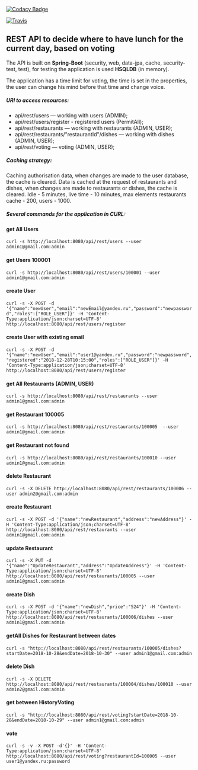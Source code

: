 [![Codacy Badge](https://api.codacy.com/project/badge/Grade/33debddccd5242c49ceaf51c86d71467)](https://www.codacy.com/app/YorikUh/voting?utm_source=github.com&amp;utm_medium=referral&amp;utm_content=uhanovyuriy/voting&amp;utm_campaign=Badge_Grade)

[![Travis][build-badge]][build]

[build-badge]: https://img.shields.io/travis/uhanovyuriy/voting/master.png?style=flat-square
[build]: https://travis-ci.org/uhanovyuriy/voting.svg?branch=master

## REST API to decide where to have lunch for the current day, based on voting

The API is built on **Spring-Boot** (security, web, data-jpa, cache, security-test, test), 
for testing the application is used **HSQLDB** (in memory). 

The application has a time limit for voting, the time is set in the properties, 
the user can change his mind before that time and change voice.

##### URI to access resources:

 - api/rest/users — working with users (ADMIN);
 - api/rest/users/register - registered users (PermitAll);
 - api/rest/restaurants — working with restaurants (ADMIN, USER);
 - api/rest/restaurants/"restaurantId"/dishes — working with dishes (ADMIN, USER);
 - api/rest/voting — voting (ADMIN, USER);

##### Caching strategy:

Caching authorisation data, when changes are made to the user database, the cache is cleared.
Data is cached at the request of restaurants and dishes, when changes are made to restaurants or dishes, 
the cache is cleared.
Idle - 5 minutes, live time - 10 minutes, max elements restaurants cache - 200, users - 1000.

##### Several commands for the application in CURL:

#### get All Users
`curl -s http://localhost:8080/api/rest/users --user admin1@gmail.com:admin`

#### get Users 100001
`curl -s http://localhost:8080/api/rest/users/100001 --user admin1@gmail.com:admin`

#### create User
`curl -s -X POST -d '{"name":"newUser","email":"newEmail@yandex.ru","password":"newpassword","roles":["ROLE_USER"]}' -H 'Content-Type:application/json;charset=UTF-8' http://localhost:8080/api/rest/users/register`

#### create User with existing email
`curl -s -X POST -d '{"name":"newUser","email":"user1@yandex.ru","password":"newpassword","registered":"2018-12-28T10:15:00","roles":["ROLE_USER"]}' -H 'Content-Type:application/json;charset=UTF-8' http://localhost:8080/api/rest/users/register`

#### get All Restaurants (ADMIN, USER)
`curl -s http://localhost:8080/api/rest/restaurants --user admin1@gmail.com:admin`

#### get Restaurant 100005
`curl -s http://localhost:8080/api/rest/restaurants/100005  --user admin1@gmail.com:admin`

#### get Restaurant not found
`curl -s http://localhost:8080/api/rest/restaurants/100010 --user admin1@gmail.com:admin`

#### delete Restaurant
`curl -s -X DELETE http://localhost:8080/api/rest/restaurants/100006 --user admin2@gmail.com:admin`

#### create Restaurant
`curl -s -X POST -d '{"name":"newRestaurant","address":"newAddress"}' -H 'Content-Type:application/json;charset=UTF-8' http://localhost:8080/api/rest/restaurants --user admin1@gmail.com:admin`

#### update Restaurant
`curl -s -X PUT -d '{"name":"UpdateRestaurant","address":"UpdateAddress"}' -H 'Content-Type:application/json;charset=UTF-8' http://localhost:8080/api/rest/restaurants/100005 --user admin1@gmail.com:admin`

#### create Dish
`curl -s -X POST -d '{"name":"newDish","price":"524"}' -H 'Content-Type:application/json;charset=UTF-8' http://localhost:8080/api/rest/restaurants/100006/dishes --user admin1@gmail.com:admin`

#### getAll Dishes for Restaurant between dates
`curl -s "http://localhost:8080/api/rest/restaurants/100005/dishes?startDate=2018-10-28&endDate=2018-10-30" --user admin1@gmail.com:admin`

#### delete Dish
`curl -s -X DELETE http://localhost:8080/api/rest/restaurants/100004/dishes/100010 --user admin2@gmail.com:admin`

#### get between HistoryVoting
`curl -s "http://localhost:8080/api/rest/voting?startDate=2018-10-28&endDate=2018-10-29" --user admin1@gmail.com:admin`

#### vote
`curl -s -v -X POST -d'{}' -H 'Content-Type:application/json;charset=UTF-8' http://localhost:8080/api/rest/voting?restaurantId=100005 --user user1@yandex.ru:password`